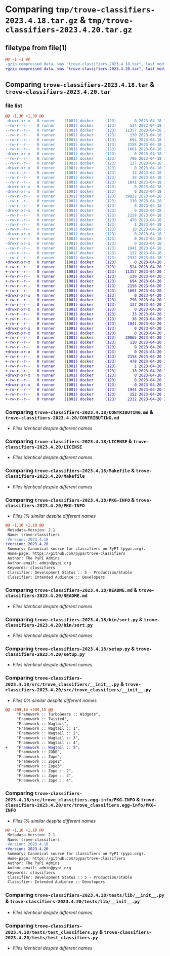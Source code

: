 # Comparing `tmp/trove-classifiers-2023.4.18.tar.gz` & `tmp/trove-classifiers-2023.4.20.tar.gz`

## filetype from file(1)

```diff
@@ -1 +1 @@
-gzip compressed data, was "trove-classifiers-2023.4.18.tar", last modified: Tue Apr 18 13:46:58 2023, max compression
+gzip compressed data, was "trove-classifiers-2023.4.20.tar", last modified: Thu Apr 20 15:34:19 2023, max compression
```

## Comparing `trove-classifiers-2023.4.18.tar` & `trove-classifiers-2023.4.20.tar`

### file list

```diff
@@ -1,30 +1,30 @@
-drwxr-xr-x   0 runner    (1001) docker     (123)        0 2023-04-18 13:46:58.637746 trove-classifiers-2023.4.18/
--rw-r--r--   0 runner    (1001) docker     (123)      524 2023-04-18 13:46:24.000000 trove-classifiers-2023.4.18/CONTRIBUTING.md
--rw-r--r--   0 runner    (1001) docker     (123)    11357 2023-04-18 13:46:24.000000 trove-classifiers-2023.4.18/LICENSE
--rw-r--r--   0 runner    (1001) docker     (123)      130 2023-04-18 13:46:24.000000 trove-classifiers-2023.4.18/MANIFEST.in
--rw-r--r--   0 runner    (1001) docker     (123)      694 2023-04-18 13:46:24.000000 trove-classifiers-2023.4.18/Makefile
--rw-r--r--   0 runner    (1001) docker     (123)     2158 2023-04-18 13:46:58.637746 trove-classifiers-2023.4.18/PKG-INFO
--rw-r--r--   0 runner    (1001) docker     (123)     1601 2023-04-18 13:46:24.000000 trove-classifiers-2023.4.18/README.md
-drwxr-xr-x   0 runner    (1001) docker     (123)        0 2023-04-18 13:46:58.633746 trove-classifiers-2023.4.18/bin/
--rw-r--r--   0 runner    (1001) docker     (123)      796 2023-04-18 13:46:24.000000 trove-classifiers-2023.4.18/bin/sort.py
--rw-r--r--   0 runner    (1001) docker     (123)      137 2023-04-18 13:46:24.000000 trove-classifiers-2023.4.18/pyproject.toml
-drwxr-xr-x   0 runner    (1001) docker     (123)        0 2023-04-18 13:46:58.633746 trove-classifiers-2023.4.18/requirements/
--rw-r--r--   0 runner    (1001) docker     (123)       33 2023-04-18 13:46:24.000000 trove-classifiers-2023.4.18/requirements/dev.txt
--rw-r--r--   0 runner    (1001) docker     (123)       38 2023-04-18 13:46:58.637746 trove-classifiers-2023.4.18/setup.cfg
--rw-r--r--   0 runner    (1001) docker     (123)     1041 2023-04-18 13:46:24.000000 trove-classifiers-2023.4.18/setup.py
-drwxr-xr-x   0 runner    (1001) docker     (123)        0 2023-04-18 13:46:58.633746 trove-classifiers-2023.4.18/src/
-drwxr-xr-x   0 runner    (1001) docker     (123)        0 2023-04-18 13:46:58.633746 trove-classifiers-2023.4.18/src/trove_classifiers/
--rw-r--r--   0 runner    (1001) docker     (123)    39832 2023-04-18 13:46:24.000000 trove-classifiers-2023.4.18/src/trove_classifiers/__init__.py
--rw-r--r--   0 runner    (1001) docker     (123)      110 2023-04-18 13:46:24.000000 trove-classifiers-2023.4.18/src/trove_classifiers/__main__.py
--rw-r--r--   0 runner    (1001) docker     (123)        0 2023-04-18 13:46:24.000000 trove-classifiers-2023.4.18/src/trove_classifiers/py.typed
-drwxr-xr-x   0 runner    (1001) docker     (123)        0 2023-04-18 13:46:58.637746 trove-classifiers-2023.4.18/src/trove_classifiers.egg-info/
--rw-r--r--   0 runner    (1001) docker     (123)     2158 2023-04-18 13:46:58.000000 trove-classifiers-2023.4.18/src/trove_classifiers.egg-info/PKG-INFO
--rw-r--r--   0 runner    (1001) docker     (123)      478 2023-04-18 13:46:58.000000 trove-classifiers-2023.4.18/src/trove_classifiers.egg-info/SOURCES.txt
--rw-r--r--   0 runner    (1001) docker     (123)        1 2023-04-18 13:46:58.000000 trove-classifiers-2023.4.18/src/trove_classifiers.egg-info/dependency_links.txt
--rw-r--r--   0 runner    (1001) docker     (123)       18 2023-04-18 13:46:58.000000 trove-classifiers-2023.4.18/src/trove_classifiers.egg-info/top_level.txt
-drwxr-xr-x   0 runner    (1001) docker     (123)        0 2023-04-18 13:46:58.637746 trove-classifiers-2023.4.18/tests/
--rw-r--r--   0 runner    (1001) docker     (123)        0 2023-04-18 13:46:24.000000 trove-classifiers-2023.4.18/tests/__init__.py
-drwxr-xr-x   0 runner    (1001) docker     (123)        0 2023-04-18 13:46:58.637746 trove-classifiers-2023.4.18/tests/lib/
--rw-r--r--   0 runner    (1001) docker     (123)     1941 2023-04-18 13:46:24.000000 trove-classifiers-2023.4.18/tests/lib/__init__.py
--rw-r--r--   0 runner    (1001) docker     (123)      152 2023-04-18 13:46:24.000000 trove-classifiers-2023.4.18/tests/lib/__main__.py
--rw-r--r--   0 runner    (1001) docker     (123)     2332 2023-04-18 13:46:24.000000 trove-classifiers-2023.4.18/tests/test_classifiers.py
+drwxr-xr-x   0 runner    (1001) docker     (123)        0 2023-04-20 15:34:19.497183 trove-classifiers-2023.4.20/
+-rw-r--r--   0 runner    (1001) docker     (123)      524 2023-04-20 15:33:37.000000 trove-classifiers-2023.4.20/CONTRIBUTING.md
+-rw-r--r--   0 runner    (1001) docker     (123)    11357 2023-04-20 15:33:37.000000 trove-classifiers-2023.4.20/LICENSE
+-rw-r--r--   0 runner    (1001) docker     (123)      130 2023-04-20 15:33:37.000000 trove-classifiers-2023.4.20/MANIFEST.in
+-rw-r--r--   0 runner    (1001) docker     (123)      694 2023-04-20 15:33:37.000000 trove-classifiers-2023.4.20/Makefile
+-rw-r--r--   0 runner    (1001) docker     (123)     2158 2023-04-20 15:34:19.497183 trove-classifiers-2023.4.20/PKG-INFO
+-rw-r--r--   0 runner    (1001) docker     (123)     1601 2023-04-20 15:33:37.000000 trove-classifiers-2023.4.20/README.md
+drwxr-xr-x   0 runner    (1001) docker     (123)        0 2023-04-20 15:34:19.493183 trove-classifiers-2023.4.20/bin/
+-rw-r--r--   0 runner    (1001) docker     (123)      796 2023-04-20 15:33:37.000000 trove-classifiers-2023.4.20/bin/sort.py
+-rw-r--r--   0 runner    (1001) docker     (123)      137 2023-04-20 15:33:37.000000 trove-classifiers-2023.4.20/pyproject.toml
+drwxr-xr-x   0 runner    (1001) docker     (123)        0 2023-04-20 15:34:19.493183 trove-classifiers-2023.4.20/requirements/
+-rw-r--r--   0 runner    (1001) docker     (123)       33 2023-04-20 15:33:37.000000 trove-classifiers-2023.4.20/requirements/dev.txt
+-rw-r--r--   0 runner    (1001) docker     (123)       38 2023-04-20 15:34:19.497183 trove-classifiers-2023.4.20/setup.cfg
+-rw-r--r--   0 runner    (1001) docker     (123)     1041 2023-04-20 15:33:37.000000 trove-classifiers-2023.4.20/setup.py
+drwxr-xr-x   0 runner    (1001) docker     (123)        0 2023-04-20 15:34:19.493183 trove-classifiers-2023.4.20/src/
+drwxr-xr-x   0 runner    (1001) docker     (123)        0 2023-04-20 15:34:19.493183 trove-classifiers-2023.4.20/src/trove_classifiers/
+-rw-r--r--   0 runner    (1001) docker     (123)    39865 2023-04-20 15:33:37.000000 trove-classifiers-2023.4.20/src/trove_classifiers/__init__.py
+-rw-r--r--   0 runner    (1001) docker     (123)      110 2023-04-20 15:33:37.000000 trove-classifiers-2023.4.20/src/trove_classifiers/__main__.py
+-rw-r--r--   0 runner    (1001) docker     (123)        0 2023-04-20 15:33:37.000000 trove-classifiers-2023.4.20/src/trove_classifiers/py.typed
+drwxr-xr-x   0 runner    (1001) docker     (123)        0 2023-04-20 15:34:19.493183 trove-classifiers-2023.4.20/src/trove_classifiers.egg-info/
+-rw-r--r--   0 runner    (1001) docker     (123)     2158 2023-04-20 15:34:19.000000 trove-classifiers-2023.4.20/src/trove_classifiers.egg-info/PKG-INFO
+-rw-r--r--   0 runner    (1001) docker     (123)      478 2023-04-20 15:34:19.000000 trove-classifiers-2023.4.20/src/trove_classifiers.egg-info/SOURCES.txt
+-rw-r--r--   0 runner    (1001) docker     (123)        1 2023-04-20 15:34:19.000000 trove-classifiers-2023.4.20/src/trove_classifiers.egg-info/dependency_links.txt
+-rw-r--r--   0 runner    (1001) docker     (123)       18 2023-04-20 15:34:19.000000 trove-classifiers-2023.4.20/src/trove_classifiers.egg-info/top_level.txt
+drwxr-xr-x   0 runner    (1001) docker     (123)        0 2023-04-20 15:34:19.493183 trove-classifiers-2023.4.20/tests/
+-rw-r--r--   0 runner    (1001) docker     (123)        0 2023-04-20 15:33:37.000000 trove-classifiers-2023.4.20/tests/__init__.py
+drwxr-xr-x   0 runner    (1001) docker     (123)        0 2023-04-20 15:34:19.497183 trove-classifiers-2023.4.20/tests/lib/
+-rw-r--r--   0 runner    (1001) docker     (123)     1941 2023-04-20 15:33:37.000000 trove-classifiers-2023.4.20/tests/lib/__init__.py
+-rw-r--r--   0 runner    (1001) docker     (123)      152 2023-04-20 15:33:37.000000 trove-classifiers-2023.4.20/tests/lib/__main__.py
+-rw-r--r--   0 runner    (1001) docker     (123)     2332 2023-04-20 15:33:37.000000 trove-classifiers-2023.4.20/tests/test_classifiers.py
```

### Comparing `trove-classifiers-2023.4.18/CONTRIBUTING.md` & `trove-classifiers-2023.4.20/CONTRIBUTING.md`

 * *Files identical despite different names*

### Comparing `trove-classifiers-2023.4.18/LICENSE` & `trove-classifiers-2023.4.20/LICENSE`

 * *Files identical despite different names*

### Comparing `trove-classifiers-2023.4.18/Makefile` & `trove-classifiers-2023.4.20/Makefile`

 * *Files identical despite different names*

### Comparing `trove-classifiers-2023.4.18/PKG-INFO` & `trove-classifiers-2023.4.20/PKG-INFO`

 * *Files 1% similar despite different names*

```diff
@@ -1,10 +1,10 @@
 Metadata-Version: 2.1
 Name: trove-classifiers
-Version: 2023.4.18
+Version: 2023.4.20
 Summary: Canonical source for classifiers on PyPI (pypi.org).
 Home-page: https://github.com/pypa/trove-classifiers
 Author: The PyPI Admins
 Author-email: admin@pypi.org
 Keywords: classifiers
 Classifier: Development Status :: 5 - Production/Stable
 Classifier: Intended Audience :: Developers
```

### Comparing `trove-classifiers-2023.4.18/README.md` & `trove-classifiers-2023.4.20/README.md`

 * *Files identical despite different names*

### Comparing `trove-classifiers-2023.4.18/bin/sort.py` & `trove-classifiers-2023.4.20/bin/sort.py`

 * *Files identical despite different names*

### Comparing `trove-classifiers-2023.4.18/setup.py` & `trove-classifiers-2023.4.20/setup.py`

 * *Files identical despite different names*

### Comparing `trove-classifiers-2023.4.18/src/trove_classifiers/__init__.py` & `trove-classifiers-2023.4.20/src/trove_classifiers/__init__.py`

 * *Files 0% similar despite different names*

```diff
@@ -209,14 +209,15 @@
     "Framework :: TurboGears :: Widgets",
     "Framework :: Twisted",
     "Framework :: Wagtail",
     "Framework :: Wagtail :: 1",
     "Framework :: Wagtail :: 2",
     "Framework :: Wagtail :: 3",
     "Framework :: Wagtail :: 4",
+    "Framework :: Wagtail :: 5",
     "Framework :: ZODB",
     "Framework :: Zope",
     "Framework :: Zope2",
     "Framework :: Zope3",
     "Framework :: Zope :: 2",
     "Framework :: Zope :: 3",
     "Framework :: Zope :: 4",
```

### Comparing `trove-classifiers-2023.4.18/src/trove_classifiers.egg-info/PKG-INFO` & `trove-classifiers-2023.4.20/src/trove_classifiers.egg-info/PKG-INFO`

 * *Files 1% similar despite different names*

```diff
@@ -1,10 +1,10 @@
 Metadata-Version: 2.1
 Name: trove-classifiers
-Version: 2023.4.18
+Version: 2023.4.20
 Summary: Canonical source for classifiers on PyPI (pypi.org).
 Home-page: https://github.com/pypa/trove-classifiers
 Author: The PyPI Admins
 Author-email: admin@pypi.org
 Keywords: classifiers
 Classifier: Development Status :: 5 - Production/Stable
 Classifier: Intended Audience :: Developers
```

### Comparing `trove-classifiers-2023.4.18/tests/lib/__init__.py` & `trove-classifiers-2023.4.20/tests/lib/__init__.py`

 * *Files identical despite different names*

### Comparing `trove-classifiers-2023.4.18/tests/test_classifiers.py` & `trove-classifiers-2023.4.20/tests/test_classifiers.py`

 * *Files identical despite different names*


